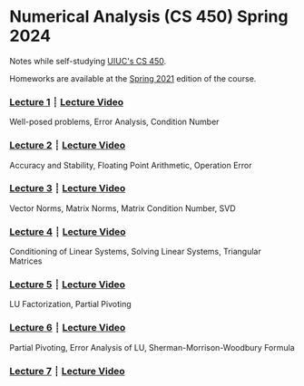 # Numerical Analysis (CS 450) Spring 2024

Notes while self-studying [UIUC's CS 450](https://relate.cs.illinois.edu/course/cs450-s24/).

Homeworks are available at the [Spring 2021](https://relate.cs.illinois.edu/course/cs450-s21/) edition of the course.

### [Lecture 1](lec01.html) ┊ [Lecture Video](https://mediaspace.illinois.edu/media/t/1_gqc9qknj/330048022)
Well-posed problems, Error Analysis, Condition Number

### [Lecture 2](lec02.html) ┊ [Lecture Video](https://mediaspace.illinois.edu/media/t/1_v5mj7noh/330048022)
Accuracy and Stability, Floating Point Arithmetic, Operation Error

### [Lecture 3](lec03.html) ┊ [Lecture Video](https://mediaspace.illinois.edu/media/t/1_rdz5rdf3/330048022)
Vector Norms, Matrix Norms, Matrix Condition Number, SVD

### [Lecture 4](lec04.html) ┊ [Lecture Video](https://mediaspace.illinois.edu/media/t/1_w7fpz9ns/330048022)
Conditioning of Linear Systems, Solving Linear Systems, Triangular Matrices

### [Lecture 5](lec05.html) ┊ [Lecture Video](https://mediaspace.illinois.edu/media/t/1_tw0jek7s/330048022)
LU Factorization, Partial Pivoting

### [Lecture 6](lec06.html) ┊ [Lecture Video](https://mediaspace.illinois.edu/media/t/1_qt6mvjzy/330048022)
Partial Pivoting, Error Analysis of LU, Sherman-Morrison-Woodbury Formula

### [Lecture 7](lec07.html) ┊ [Lecture Video](https://mediaspace.illinois.edu/media/t/1_06ikz8ir/330048022)